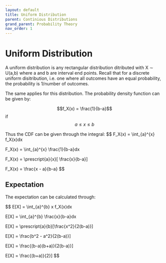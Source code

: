 ```yaml
---
layout: default
title: Uniform Distribution
parent: Continious Distributions
grand_parent: Probability Theory
nav_order: 1
---
```

# Uniform Distribution
A uniform distribution is any rectangular distribution ditributed with X $\sim$ U(a,b) where a and b are interval end points. Recall that for a discrete uniform disitribution, i.e. one where all outcomes have an equal probability, the probability is 1/number of outcomes.

The same applies for this distribution. The probability density function can be given by:

$$f_X(x) = \frac{1}{b-a}$$ if $$a \leq x \leq b$$

Thus the CDF can be given through the integral:
$$
F_X(x) = \int_{a}^{x} f_X(x)dx

F_X(x) = \int_{a}^{x} \frac{1}{b-a}dx

F_X(x) = \prescript{a}{x}[ \frac{x}{b-a}] 

F_X(x) = \frac{x - a}{b-a}
$$
## Expectation
The expectation can be calculated through:

$$
E[X] = \int_{a}^{b} x f_X(x)dx

E[X] = \int_{a}^{b} \frac{x}{b-a}dx

E[X] =  \prescript{a}{b}[\frac{x^2}{2(b-a)}]

E[X] =  \frac{b^2 - a^2}{2(b-a)}]

E[X] =  \frac{(b-a)(b+a)}{2(b-a)}]

E[X] =  \frac{(b+a)}{2}]
$$

